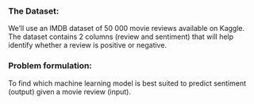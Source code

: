 
### The Dataset: 
We’ll use an IMDB dataset of 50 000 movie reviews available on Kaggle. The dataset contains 2 columns (review and sentiment) that will help identify whether a review is positive or negative.  
### Problem formulation:
To find which machine learning model is best suited to predict sentiment (output) given a movie review (input).
